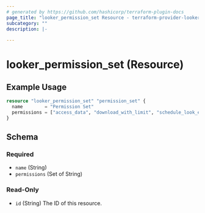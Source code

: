 ```yaml
---
# generated by https://github.com/hashicorp/terraform-plugin-docs
page_title: "looker_permission_set Resource - terraform-provider-looker"
subcategory: ""
description: |-
  
---
```


# looker_permission_set (Resource)



## Example Usage

```terraform
resource "looker_permission_set" "permission_set" {
  name        = "Permission Set"
  permissions = ["access_data", "download_with_limit", "schedule_look_emails", "schedule_external_look_emails", "see_user_dashboards"]
}
```

<!-- schema generated by tfplugindocs -->
## Schema

### Required

- `name` (String)
- `permissions` (Set of String)

### Read-Only

- `id` (String) The ID of this resource.


